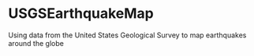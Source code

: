 # USGSEarthquakeMap
Using data from the United States Geological Survey to map earthquakes around the globe

